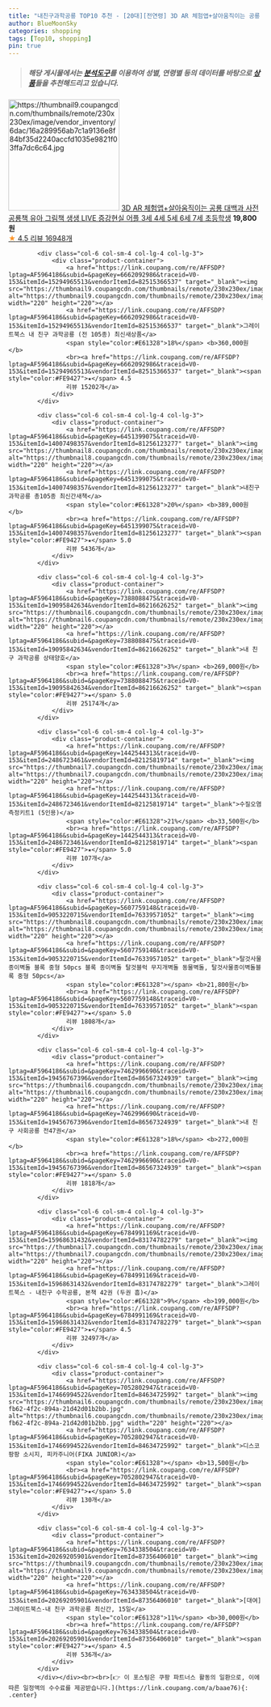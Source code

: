 ```yaml
---
title: "내친구과학공룡 TOP10 추천 - [20대][전연령] 3D AR 체험앱+살아움직이는 공룡 대백과 사전 공룡책 유아 그림책 생생 LIVE 증강현실 어플 3세 4세 5세 6세 7세 "
author: BlueMoonSky
categories: shopping
tags: [Top10, shopping]
pin: true
---
```


> ##### 해당 게시물에서는 [**분석도구**](https://itemscout.io/)를 이용하여 **성별**, **연령별** 등의 데이터를 바탕으로 [**상품**](https://link.coupang.com/a/baae76)들을 추천해드리고 있습니다.
<div class="container"><div class="row">
            <div class="col-6 col-sm-4 col-lg-4 col-lg-3">
                <div class="product-container">
                    <a href="https://link.coupang.com/re/AFFSDP?lptag=AF5964186&subid=&pageKey=6774473262&traceid=V0-153&itemId=15914477140&vendorItemId=86609664148" target="_blank"><img src="https://thumbnail9.coupangcdn.com/thumbnails/remote/230x230ex/image/vendor_inventory/6dac/16a289956ab7c1a9136e8f84bf35d2240accfd1035e9821f03ffa7dc6c64.jpg" alt="https://thumbnail9.coupangcdn.com/thumbnails/remote/230x230ex/image/vendor_inventory/6dac/16a289956ab7c1a9136e8f84bf35d2240accfd1035e9821f03ffa7dc6c64.jpg" width="220" height="220"></a>
                    <a href="https://link.coupang.com/re/AFFSDP?lptag=AF5964186&subid=&pageKey=6774473262&traceid=V0-153&itemId=15914477140&vendorItemId=86609664148" target="_blank">3D AR 체험앱+살아움직이는 공룡 대백과 사전 공룡책 유아 그림책 생생 LIVE 증강현실 어플 3세 4세 5세 6세 7세 초등학생</a>
                    <span style="color:#E61328"></span> <b>19,800원</b>
                    <br><a href="https://link.coupang.com/re/AFFSDP?lptag=AF5964186&subid=&pageKey=6774473262&traceid=V0-153&itemId=15914477140&vendorItemId=86609664148" target="_blank"><span style="color:#FE9427">★</span> 4.5
                    리뷰 16948개</a>
                </div>
            </div>
            
            <div class="col-6 col-sm-4 col-lg-4 col-lg-3">
                <div class="product-container">
                    <a href="https://link.coupang.com/re/AFFSDP?lptag=AF5964186&subid=&pageKey=6662092986&traceid=V0-153&itemId=15294965513&vendorItemId=82515366537" target="_blank"><img src="https://thumbnail9.coupangcdn.com/thumbnails/remote/230x230ex/image/vendor_inventory/b4c3/cbc64995f295b359c1f7361329da973c63393a2f44d8ab67ff9d0373d05f.jpg" alt="https://thumbnail9.coupangcdn.com/thumbnails/remote/230x230ex/image/vendor_inventory/b4c3/cbc64995f295b359c1f7361329da973c63393a2f44d8ab67ff9d0373d05f.jpg" width="220" height="220"></a>
                    <a href="https://link.coupang.com/re/AFFSDP?lptag=AF5964186&subid=&pageKey=6662092986&traceid=V0-153&itemId=15294965513&vendorItemId=82515366537" target="_blank">그레이트북스 내 친구 과학공룡 (전 105종) 최신새상품</a>
                    <span style="color:#E61328">18%</span> <b>360,000원</b>
                    <br><a href="https://link.coupang.com/re/AFFSDP?lptag=AF5964186&subid=&pageKey=6662092986&traceid=V0-153&itemId=15294965513&vendorItemId=82515366537" target="_blank"><span style="color:#FE9427">★</span> 4.5
                    리뷰 15202개</a>
                </div>
            </div>
            
            <div class="col-6 col-sm-4 col-lg-4 col-lg-3">
                <div class="product-container">
                    <a href="https://link.coupang.com/re/AFFSDP?lptag=AF5964186&subid=&pageKey=6451399075&traceid=V0-153&itemId=14007498357&vendorItemId=81256123277" target="_blank"><img src="https://thumbnail8.coupangcdn.com/thumbnails/remote/230x230ex/image/vendor_inventory/c5d4/59ee77737a95e0c55e15a0d9708aac7fe9fec65974426cfed873dbef6c50.jpg" alt="https://thumbnail8.coupangcdn.com/thumbnails/remote/230x230ex/image/vendor_inventory/c5d4/59ee77737a95e0c55e15a0d9708aac7fe9fec65974426cfed873dbef6c50.jpg" width="220" height="220"></a>
                    <a href="https://link.coupang.com/re/AFFSDP?lptag=AF5964186&subid=&pageKey=6451399075&traceid=V0-153&itemId=14007498357&vendorItemId=81256123277" target="_blank">내친구 과학공룡 총105종 최신간새책</a>
                    <span style="color:#E61328">20%</span> <b>389,000원</b>
                    <br><a href="https://link.coupang.com/re/AFFSDP?lptag=AF5964186&subid=&pageKey=6451399075&traceid=V0-153&itemId=14007498357&vendorItemId=81256123277" target="_blank"><span style="color:#FE9427">★</span> 5.0
                    리뷰 5436개</a>
                </div>
            </div>
            
            <div class="col-6 col-sm-4 col-lg-4 col-lg-3">
                <div class="product-container">
                    <a href="https://link.coupang.com/re/AFFSDP?lptag=AF5964186&subid=&pageKey=7388088475&traceid=V0-153&itemId=19095842634&vendorItemId=86216626252" target="_blank"><img src="https://thumbnail6.coupangcdn.com/thumbnails/remote/230x230ex/image/vendor_inventory/5af1/4995459f4ac85daae18c9bef10653761fe2c7f9cb30087de797dbceed7d5.jpg" alt="https://thumbnail6.coupangcdn.com/thumbnails/remote/230x230ex/image/vendor_inventory/5af1/4995459f4ac85daae18c9bef10653761fe2c7f9cb30087de797dbceed7d5.jpg" width="220" height="220"></a>
                    <a href="https://link.coupang.com/re/AFFSDP?lptag=AF5964186&subid=&pageKey=7388088475&traceid=V0-153&itemId=19095842634&vendorItemId=86216626252" target="_blank">내 친구 과학공룡 상태양호</a>
                    <span style="color:#E61328">3%</span> <b>269,000원</b>
                    <br><a href="https://link.coupang.com/re/AFFSDP?lptag=AF5964186&subid=&pageKey=7388088475&traceid=V0-153&itemId=19095842634&vendorItemId=86216626252" target="_blank"><span style="color:#FE9427">★</span> 5.0
                    리뷰 25174개</a>
                </div>
            </div>
            
            <div class="col-6 col-sm-4 col-lg-4 col-lg-3">
                <div class="product-container">
                    <a href="https://link.coupang.com/re/AFFSDP?lptag=AF5964186&subid=&pageKey=1442544313&traceid=V0-153&itemId=2486723461&vendorItemId=82125819714" target="_blank"><img src="https://thumbnail7.coupangcdn.com/thumbnails/remote/230x230ex/image/vendor_inventory/2a22/0a63f7d77907f0f253d969878af7ad9ac36d4f2f2d29ef70b9c91f81c699.png" alt="https://thumbnail7.coupangcdn.com/thumbnails/remote/230x230ex/image/vendor_inventory/2a22/0a63f7d77907f0f253d969878af7ad9ac36d4f2f2d29ef70b9c91f81c699.png" width="220" height="220"></a>
                    <a href="https://link.coupang.com/re/AFFSDP?lptag=AF5964186&subid=&pageKey=1442544313&traceid=V0-153&itemId=2486723461&vendorItemId=82125819714" target="_blank">수질오염 측정키트1 (5인용)</a>
                    <span style="color:#E61328">21%</span> <b>33,500원</b>
                    <br><a href="https://link.coupang.com/re/AFFSDP?lptag=AF5964186&subid=&pageKey=1442544313&traceid=V0-153&itemId=2486723461&vendorItemId=82125819714" target="_blank"><span style="color:#FE9427">★</span> 5.0
                    리뷰 107개</a>
                </div>
            </div>
            
            <div class="col-6 col-sm-4 col-lg-4 col-lg-3">
                <div class="product-container">
                    <a href="https://link.coupang.com/re/AFFSDP?lptag=AF5964186&subid=&pageKey=5607759148&traceid=V0-153&itemId=9053220715&vendorItemId=76339571052" target="_blank"><img src="https://thumbnail8.coupangcdn.com/thumbnails/remote/230x230ex/image/vendor_inventory/0d93/8e194e8b57aea6c3cadce8561fccc825437134b632ed312586170e12ee13.jpg" alt="https://thumbnail8.coupangcdn.com/thumbnails/remote/230x230ex/image/vendor_inventory/0d93/8e194e8b57aea6c3cadce8561fccc825437134b632ed312586170e12ee13.jpg" width="220" height="220"></a>
                    <a href="https://link.coupang.com/re/AFFSDP?lptag=AF5964186&subid=&pageKey=5607759148&traceid=V0-153&itemId=9053220715&vendorItemId=76339571052" target="_blank">탈것사물종이벽돌 블록 중형 50pcs 블록 종이벽돌 탈것블럭 무지개벽돌 동물벽돌, 탈것사물종이벽돌블록 중형 50pcs</a>
                    <span style="color:#E61328"></span> <b>21,800원</b>
                    <br><a href="https://link.coupang.com/re/AFFSDP?lptag=AF5964186&subid=&pageKey=5607759148&traceid=V0-153&itemId=9053220715&vendorItemId=76339571052" target="_blank"><span style="color:#FE9427">★</span> 5.0
                    리뷰 1808개</a>
                </div>
            </div>
            
            <div class="col-6 col-sm-4 col-lg-4 col-lg-3">
                <div class="product-container">
                    <a href="https://link.coupang.com/re/AFFSDP?lptag=AF5964186&subid=&pageKey=7462996690&traceid=V0-153&itemId=19456767396&vendorItemId=86567324939" target="_blank"><img src="https://thumbnail6.coupangcdn.com/thumbnails/remote/230x230ex/image/vendor_inventory/fae0/919dfde6bd1fc6d5e13a9d8b7632f670ae8b3a67d547885acad73e745a36.jpg" alt="https://thumbnail6.coupangcdn.com/thumbnails/remote/230x230ex/image/vendor_inventory/fae0/919dfde6bd1fc6d5e13a9d8b7632f670ae8b3a67d547885acad73e745a36.jpg" width="220" height="220"></a>
                    <a href="https://link.coupang.com/re/AFFSDP?lptag=AF5964186&subid=&pageKey=7462996690&traceid=V0-153&itemId=19456767396&vendorItemId=86567324939" target="_blank">내 친구 사회공룡 전47권</a>
                    <span style="color:#E61328">18%</span> <b>272,000원</b>
                    <br><a href="https://link.coupang.com/re/AFFSDP?lptag=AF5964186&subid=&pageKey=7462996690&traceid=V0-153&itemId=19456767396&vendorItemId=86567324939" target="_blank"><span style="color:#FE9427">★</span> 5.0
                    리뷰 1818개</a>
                </div>
            </div>
            
            <div class="col-6 col-sm-4 col-lg-4 col-lg-3">
                <div class="product-container">
                    <a href="https://link.coupang.com/re/AFFSDP?lptag=AF5964186&subid=&pageKey=6784991169&traceid=V0-153&itemId=15968631432&vendorItemId=83174782279" target="_blank"><img src="https://thumbnail7.coupangcdn.com/thumbnails/remote/230x230ex/image/vendor_inventory/be18/8f8fc1122d166b10710c8eeaf8eef933204c25cb3c1e7235ce762c768c52.jpeg" alt="https://thumbnail7.coupangcdn.com/thumbnails/remote/230x230ex/image/vendor_inventory/be18/8f8fc1122d166b10710c8eeaf8eef933204c25cb3c1e7235ce762c768c52.jpeg" width="220" height="220"></a>
                    <a href="https://link.coupang.com/re/AFFSDP?lptag=AF5964186&subid=&pageKey=6784991169&traceid=V0-153&itemId=15968631432&vendorItemId=83174782279" target="_blank">그레이트북스 - 내친구 수학공룡, 본책 42권 (두권 흠)</a>
                    <span style="color:#E61328">9%</span> <b>199,000원</b>
                    <br><a href="https://link.coupang.com/re/AFFSDP?lptag=AF5964186&subid=&pageKey=6784991169&traceid=V0-153&itemId=15968631432&vendorItemId=83174782279" target="_blank"><span style="color:#FE9427">★</span> 4.5
                    리뷰 32497개</a>
                </div>
            </div>
            
            <div class="col-6 col-sm-4 col-lg-4 col-lg-3">
                <div class="product-container">
                    <a href="https://link.coupang.com/re/AFFSDP?lptag=AF5964186&subid=&pageKey=7052802947&traceid=V0-153&itemId=17466994522&vendorItemId=84634725992" target="_blank"><img src="https://thumbnail6.coupangcdn.com/thumbnails/remote/230x230ex/image/retail/images/2023/01/09/15/0/b9ffc410-fb62-4f2c-894a-21d42d01b2bb.jpg" alt="https://thumbnail6.coupangcdn.com/thumbnails/remote/230x230ex/image/retail/images/2023/01/09/15/0/b9ffc410-fb62-4f2c-894a-21d42d01b2bb.jpg" width="220" height="220"></a>
                    <a href="https://link.coupang.com/re/AFFSDP?lptag=AF5964186&subid=&pageKey=7052802947&traceid=V0-153&itemId=17466994522&vendorItemId=84634725992" target="_blank">디스코 팡팡 소시지, 피카주니어(FIKA JUNIOR)</a>
                    <span style="color:#E61328"></span> <b>13,500원</b>
                    <br><a href="https://link.coupang.com/re/AFFSDP?lptag=AF5964186&subid=&pageKey=7052802947&traceid=V0-153&itemId=17466994522&vendorItemId=84634725992" target="_blank"><span style="color:#FE9427">★</span> 5.0
                    리뷰 130개</a>
                </div>
            </div>
            
            <div class="col-6 col-sm-4 col-lg-4 col-lg-3">
                <div class="product-container">
                    <a href="https://link.coupang.com/re/AFFSDP?lptag=AF5964186&subid=&pageKey=7634338504&traceid=V0-153&itemId=20269205901&vendorItemId=87356406010" target="_blank"><img src="https://thumbnail9.coupangcdn.com/thumbnails/remote/230x230ex/image/vendor_inventory/5c23/7809192d2cb8b55696c39bcb8757c5c21f300a468c7e4966d6b493fbfefd.JPG" alt="https://thumbnail9.coupangcdn.com/thumbnails/remote/230x230ex/image/vendor_inventory/5c23/7809192d2cb8b55696c39bcb8757c5c21f300a468c7e4966d6b493fbfefd.JPG" width="220" height="220"></a>
                    <a href="https://link.coupang.com/re/AFFSDP?lptag=AF5964186&subid=&pageKey=7634338504&traceid=V0-153&itemId=20269205901&vendorItemId=87356406010" target="_blank">[대여] 그레이트북스-내 친구 과학공룡 최신간, 15일</a>
                    <span style="color:#E61328">11%</span> <b>30,000원</b>
                    <br><a href="https://link.coupang.com/re/AFFSDP?lptag=AF5964186&subid=&pageKey=7634338504&traceid=V0-153&itemId=20269205901&vendorItemId=87356406010" target="_blank"><span style="color:#FE9427">★</span> 4.5
                    리뷰 536개</a>
                </div>
            </div>
            </div></div><br><br>[👉 이 포스팅은 쿠팡 파트너스 활동의 일환으로, 이에 따른 일정액의 수수료를 제공받습니다.](https://link.coupang.com/a/baae76){: .center}